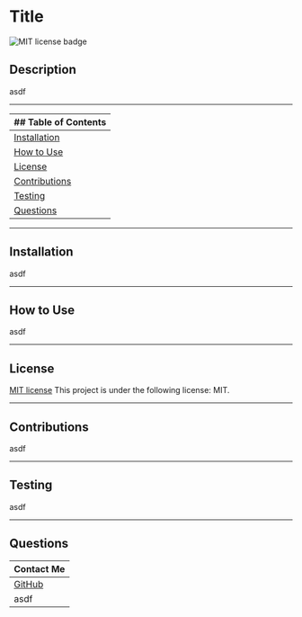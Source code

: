 # Title
  ![MIT license badge](https://img.shields.io/badge/License-MIT-blueviolet)

  ## Description
  asdf

  -----

  |## Table of Contents|
  |----------------------------|
  |[Installation](#installation)|
  |[How to Use](#usage)|
  |[License](#license)|
  |[Contributions](#contributions)|
  |[Testing](#testing)|
  |[Questions](#questions)|

  -----

  ## Installation
  asdf

  -----

  ## How to Use
  asdf

  -----

  ## License
  
  [MIT license](https://choosealicense.com/licenses/MIT)
  This project is under the following license: MIT.

  -----

  ## Contributions
  asdf

  -----

  ## Testing
  asdf

  -----

  ## Questions
  |Contact Me|
  |--------------------|
  |[GitHub](https://www.github.com/asdf)|
  |asdf|
